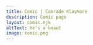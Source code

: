 ```yaml
---
title: Comic | Comrade Klaymore
description: Comic page
layout: comic.njk
altText: He's a beaut
image: comic.png
---
```

